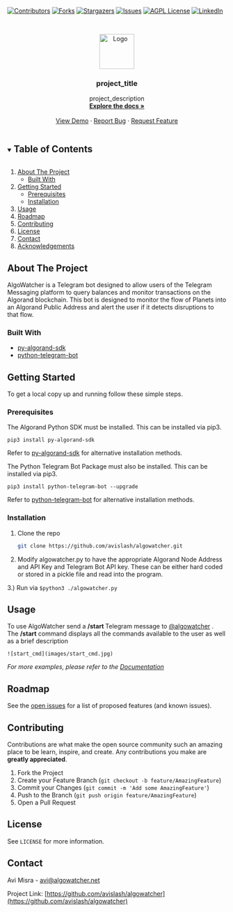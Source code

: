 

<!-- PROJECT SHIELDS -->
<!--
*** I'm using markdown "reference style" links for readability.
*** Reference links are enclosed in brackets [ ] instead of parentheses ( ).
*** See the bottom of this document for the declaration of the reference variables
*** for contributors-url, forks-url, etc. This is an optional, concise syntax you may use.
*** https://www.markdownguide.org/basic-syntax/#reference-style-links
-->
[![Contributors][contributors-shield]][contributors-url]
[![Forks][forks-shield]][forks-url]
[![Stargazers][stars-shield]][stars-url]
[![Issues][issues-shield]][issues-url]
[![AGPL License][license-shield]][license-url]
[![LinkedIn][linkedin-shield]][linkedin-url]



<!-- PROJECT LOGO -->
<br />
<p align="center">
  <a href="https://github.com/avislash/algowatcher">
    <img src="images/logo.png" alt="Logo" width="80" height="80">
  </a>

  <h3 align="center">project_title</h3>

  <p align="center">
    project_description
    <br />
    <a href="https://github.com/avislash/algowatcher"><strong>Explore the docs »</strong></a>
    <br />
    <br />
    <a href="https://github.com/avislash/algowatcher">View Demo</a>
    ·
    <a href="https://github.com/avislash/algowatcher/issues">Report Bug</a>
    ·
    <a href="https://github.com/avislash/algowatcher/issues">Request Feature</a>
  </p>
</p>



<!-- TABLE OF CONTENTS -->
<details open="open">
  <summary><h2 style="display: inline-block">Table of Contents</h2></summary>
  <ol>
    <li>
      <a href="#about-the-project">About The Project</a>
      <ul>
        <li><a href="#built-with">Built With</a></li>
      </ul>
    </li>
    <li>
      <a href="#getting-started">Getting Started</a>
      <ul>
        <li><a href="#prerequisites">Prerequisites</a></li>
        <li><a href="#installation">Installation</a></li>
      </ul>
    </li>
    <li><a href="#usage">Usage</a></li>
    <li><a href="#roadmap">Roadmap</a></li>
    <li><a href="#contributing">Contributing</a></li>
    <li><a href="#license">License</a></li>
    <li><a href="#contact">Contact</a></li>
    <li><a href="#acknowledgements">Acknowledgements</a></li>
  </ol>
</details>



<!-- ABOUT THE PROJECT -->
## About The Project
AlgoWatcher is a Telegram bot designed to allow users of the Telegram Messaging platform to query balances and monitor transactions on the Algorand blockchain. This bot is designed to monitor the flow of Planets into an Algorand Public Address and alert the user if it detects disruptions to that flow.


### Built With

* [py-algorand-sdk](https://github.com/algorand/py-algorand-sdk)
* [python-telegram-bot](https://github.com/python-telegram-bot/python-telegram-bot)




<!-- GETTING STARTED -->
## Getting Started

To get a local copy up and running follow these simple steps.

### Prerequisites 
The Algorand Python SDK must be installed.  This can be installed via pip3.
```
pip3 install py-algorand-sdk 
```
Refer to [py-algorand-sdk](https://github.com/algorand/py-algorand-sdk) for alternative installation methods.

The Python Telegram Bot Package must also be installed.  This can be installed via pip3.
```
pip3 install python-telegram-bot --upgrade
```
Refer to [python-telegram-bot](https://github.com/python-telegram-bot/python-telegram-bot) for alternative installation methods.

### Installation

1. Clone the repo
   ```sh
   git clone https://github.com/avislash/algowatcher.git
   ```
2. Modify algowatcher.py to have the appropriate Algorand Node Address and API Key and Telegram Bot API key. These can be either hard coded or stored in a pickle file and read into the program. 

 3.) Run via ```$python3 ./algowatcher.py```



<!-- USAGE EXAMPLES -->
## Usage

To use AlgoWatcher send a <b>/start </b>Telegram message to [@algowatcher](t.me/algowatcherbot) . The <b>/start</b> command displays all the commands available to the user as well as a brief description



```
![start_cmd](images/start_cmd.jpg)
```



_For more examples, please refer to the [Documentation](https://example.com)_



<!-- ROADMAP -->
## Roadmap

See the [open issues](https://github.com/avislash/algowatcher/issues) for a list of proposed features (and known issues).



<!-- CONTRIBUTING -->
## Contributing

Contributions are what make the open source community such an amazing place to be learn, inspire, and create. Any contributions you make are **greatly appreciated**.

1. Fork the Project
2. Create your Feature Branch (`git checkout -b feature/AmazingFeature`)
3. Commit your Changes (`git commit -m 'Add some AmazingFeature'`)
4. Push to the Branch (`git push origin feature/AmazingFeature`)
5. Open a Pull Request



<!-- LICENSE -->
## License

See `LICENSE` for more information.



<!-- CONTACT -->
## Contact

Avi Misra - avi@algowatcher.net

Project Link: [https://github.com/avislash/algowatcher](https://github.com/avislash/algowatcher)









<!-- MARKDOWN LINKS & IMAGES -->
<!-- https://www.markdownguide.org/basic-syntax/#reference-style-links -->
[contributors-shield]: https://img.shields.io/github/contributors/avislash/repo.svg?style=for-the-badge
[contributors-url]: https://github.com/avislash/repo/graphs/contributors
[forks-shield]: https://img.shields.io/github/forks/avislash/repo.svg?style=for-the-badge
[forks-url]: https://github.com/avislash/repo/network/members
[stars-shield]: https://img.shields.io/github/stars/avislash/repo.svg?style=for-the-badge
[stars-url]: https://github.com/avislash/repo/stargazers
[issues-shield]: https://img.shields.io/github/issues/avislash/repo.svg?style=for-the-badge
[issues-url]: https://github.com/avislash/repo/issues
[license-shield]: https://img.shields.io/github/license/avislash/repo.svg?style=for-the-badge
[license-url]: https://github.com/avislash/repo/blob/master/LICENSE.txt
[linkedin-shield]: https://img.shields.io/badge/-LinkedIn-black.svg?style=for-the-badge&logo=linkedin&colorB=555
[linkedin-url]: https://www.linkedin.com/in/avinash-misra-23825539/
